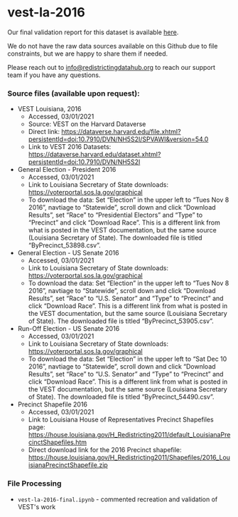 # vest-la-2016

Our final validation report for this dataset is available [here](https://redistrictingdatahub.org/dataset/vest-2016-louisiana-precinct-and-election-results/). 

We do not have the raw data sources available on this Github due to file constraints, but we are happy to share them if needed. 

Please reach out to info@redistrictingdatahub.org to reach our support team if you have any questions.

### Source files (available upon request):
- VEST Louisiana, 2016
    - Accessed, 03/01/2021
    - Source: VEST on the Harvard Dataverse
    - Direct link: https://dataverse.harvard.edu/file.xhtml?persistentId=doi:10.7910/DVN/NH5S2I/SPVAWI&version=54.0
    - Link to VEST 2016 Datasets:  https://dataverse.harvard.edu/dataset.xhtml?persistentId=doi:10.7910/DVN/NH5S2I
- General Election - President 2016
    - Accessed, 03/01/2021
    - Link to Louisiana Secretary of State downloads: https://voterportal.sos.la.gov/graphical
    - To download the data: Set “Election” in the upper left to “Tues Nov 8 2016”, navtiage to “Statewide”, scroll down and click “Download Results”, set “Race” to “Presidential Electors” and “Type” to “Precinct” and click “Download Race”. This is a different link from what is posted in the VEST documentation, but the same source (Louisiana Secretary of State). The downloaded file is titled “ByPrecinct_53898.csv”.
- General Election - US Senate 2016
    - Accessed, 03/01/2021
    - Link to Louisiana Secretary of State downloads: https://voterportal.sos.la.gov/graphical
    - To download the data: Set “Election” in the upper left to “Tues Nov 8 2016”, navtiage to “Statewide”, scroll down and click “Download Results”, set “Race” to “U.S. Senator” and “Type” to “Precinct” and click “Download Race”. This is a different link from what is posted in the VEST documentation, but the same source (Louisiana Secretary of State). The downloaded file is titled “ByPrecinct_53905.csv”.
- Run-Off Election - US Senate 2016
    - Accessed, 03/01/2021
    - Link to Louisiana Secretary of State downloads: https://voterportal.sos.la.gov/graphical
    - To download the data: Set “Election” in the upper left to “Sat Dec 10 2016”, navtiage to “Statewide”, scroll down and click “Download Results”, set “Race” to “U.S. Senator” and “Type” to “Precinct” and click “Download Race”. This is a different link from what is posted in the VEST documentation, but the same source (Louisiana Secretary of State). The downloaded file is titled “ByPrecinct_54490.csv”.
- Precinct Shapefile 2016
    - Accessed, 03/01/2021
    - Link to Louisiana House of Representatives Precinct Shapefiles page: https://house.louisiana.gov/H_Redistricting2011/default_LouisianaPrecinctShapefiles.htm
    - Direct download link for the 2016 Precinct shapefile: https://house.louisiana.gov/H_Redistricting2011/Shapefiles/2016_LouisianaPrecinctShapefile.zip
    
### File Processing
- `vest-la-2016-final.ipynb` - commented recreation and validation of VEST's work
  

